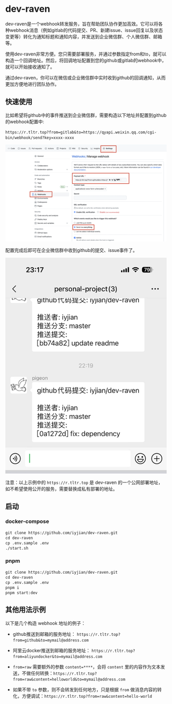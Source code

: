 # dev-raven

dev-raven是一个webhook转发服务，旨在帮助团队协作更加高效。它可以将各种webhook消息（例如gitlab的代码提交、PR、新建issue、issue回复以及状态变更等）转化为通知标题和通知内容，并发送到企业微信群、个人微信群、邮箱等。

使用dev-raven非常方便。您只需要部署服务，并通过参数指定from和to，就可以构造一个回调地址。然后，将回调地址配置到您的github或gitlab的webhook中，就可以开始接收通知了。

通过dev-raven，你可以在微信或企业微信群中实时收到github的回调通知，从而更加方便地进行团队协作。

## 快速使用

比如希望将github中的事件推送到企业微信群，需要构造以下地址并配置到github的webhook配置中:

`https://r.tltr.top?from=gitlab&to=https://qyapi.weixin.qq.com/cgi-bin/webhook/send?key=xxxx-xxxx`

![config github webhook](/docs/github-webhook-config.png?raw=true)

配置完成后即可在企业微信群中收到github的提交、issue事件了。

![github push in wxgroup](/docs/github-push-to-wxgroup.jpeg?raw=true)

注意：以上示例中的 `https://r.tltr.top` 是 dev-raven 的一个公网部署地址，如不希望使用公开的服务，需要替换成私有部署的地址。

## 启动

### docker-compose  

```
git clone https://github.com/iyjian/dev-raven.git
cd dev-raven
cp .env.sample .env
./start.sh
```

### pnpm

```
git clone https://github.com/iyjian/dev-raven.git
cd dev-raven
cp .env.sample .env
pnpm i
pnpm start:dev
```

## 其他用法示例

以下是几个构造 webhook 地址的例子：

- github推送到邮箱的服务地址：
`https://r.tltr.top?from=github&to=mymail@address.com`

- 阿里云docker推送到邮箱的服务地址：
`https://r.tltr.top?from=aliyundocker&to=mymail@address.com`

- `from=raw` 需要额外的参数 `content=****`，会将 `content` 里的内容作为文本发送，不做任何转换：`https://r.tltr.top?from=raw&content=helloworld&to=mymail@address.com`
- 如果不带 `to` 参数，则不会转发到任何地方，只是根据 `from` 做消息内容的转化，方便调试：`https://r.tltr.top?from=raw&content=hello-world`



